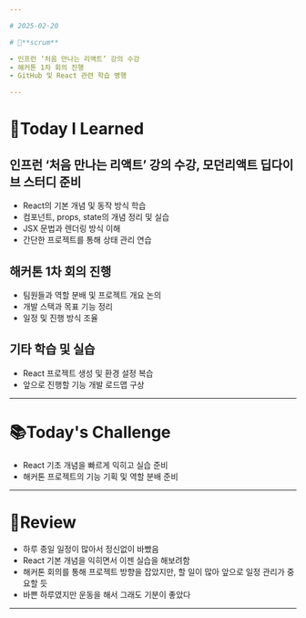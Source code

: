 ```yaml
---

# 2025-02-20

# 💬**scrum**

- 인프런 ‘처음 만나는 리액트’ 강의 수강
- 해커톤 1차 회의 진행
- GitHub 및 React 관련 학습 병행

---
```


# 📝**Today I Learned**

## 인프런 ‘처음 만나는 리액트’ 강의 수강, 모던리액트 딥다이브 스터디 준비
- React의 기본 개념 및 동작 방식 학습
- 컴포넌트, props, state의 개념 정리 및 실습
- JSX 문법과 렌더링 방식 이해
- 간단한 프로젝트를 통해 상태 관리 연습

## 해커톤 1차 회의 진행
- 팀원들과 역할 분배 및 프로젝트 개요 논의
- 개발 스택과 목표 기능 정리
- 일정 및 진행 방식 조율

## 기타 학습 및 실습
- React 프로젝트 생성 및 환경 설정 복습
- 앞으로 진행할 기능 개발 로드맵 구상

---

# 📚**Today's Challenge**

- React 기초 개념을 빠르게 익히고 실습 준비
- 해커톤 프로젝트의 기능 기획 및 역할 분배 준비

---

# 🌟**Review**

- 하루 종일 일정이 많아서 정신없이 바빴음
- React 기본 개념을 익히면서 이젠 실습을 해보려함
- 해커톤 회의를 통해 프로젝트 방향을 잡았지만, 할 일이 많아 앞으로 일정 관리가 중요할 듯
- 바쁜 하루였지만 운동을 해서 그래도 기분이 좋았다

---

